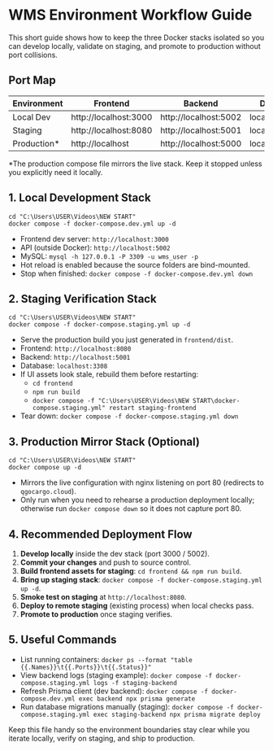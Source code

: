 # WMS Environment Workflow Guide

This short guide shows how to keep the three Docker stacks isolated so you can develop locally, validate on staging, and promote to production without port collisions.

## Port Map

| Environment | Frontend | Backend | Database |
|-------------|----------|---------|----------|
| Local Dev   | http://localhost:3000 | http://localhost:5002 | localhost:3309 |
| Staging     | http://localhost:8080 | http://localhost:5001 | localhost:3308 |
| Production* | http://localhost | http://localhost:5000 | localhost:3307 |

\*The production compose file mirrors the live stack. Keep it stopped unless you explicitly need it locally.

## 1. Local Development Stack

```
cd "C:\Users\USER\Videos\NEW START"
docker compose -f docker-compose.dev.yml up -d
```

- Frontend dev server: `http://localhost:3000`
- API (outside Docker): `http://localhost:5002`
- MySQL: `mysql -h 127.0.0.1 -P 3309 -u wms_user -p`
- Hot reload is enabled because the source folders are bind-mounted.
- Stop when finished: `docker compose -f docker-compose.dev.yml down`

## 2. Staging Verification Stack

```
cd "C:\Users\USER\Videos\NEW START"
docker compose -f docker-compose.staging.yml up -d
```

- Serve the production build you just generated in `frontend/dist`.
- Frontend: `http://localhost:8080`
- Backend: `http://localhost:5001`
- Database: `localhost:3308`
- If UI assets look stale, rebuild them before restarting:
  - `cd frontend`
  - `npm run build`
  - `docker compose -f "C:\Users\USER\Videos\NEW START\docker-compose.staging.yml" restart staging-frontend`
- Tear down: `docker compose -f docker-compose.staging.yml down`

## 3. Production Mirror Stack (Optional)

```
cd "C:\Users\USER\Videos\NEW START"
docker compose up -d
```

- Mirrors the live configuration with nginx listening on port 80 (redirects to `qgocargo.cloud`).
- Only run when you need to rehearse a production deployment locally; otherwise run `docker compose down` so it does not capture port 80.

## 4. Recommended Deployment Flow

1. **Develop locally** inside the dev stack (port 3000 / 5002).
2. **Commit your changes** and push to source control.
3. **Build frontend assets for staging**: `cd frontend && npm run build`.
4. **Bring up staging stack**: `docker compose -f docker-compose.staging.yml up -d`.
5. **Smoke test on staging** at `http://localhost:8080`.
6. **Deploy to remote staging** (existing process) when local checks pass.
7. **Promote to production** once staging verifies.

## 5. Useful Commands

- List running containers: `docker ps --format "table {{.Names}}\t{{.Ports}}\t{{.Status}}"`
- View backend logs (staging example):
  `docker compose -f docker-compose.staging.yml logs -f staging-backend`
- Refresh Prisma client (dev backend):
  `docker compose -f docker-compose.dev.yml exec backend npx prisma generate`
- Run database migrations manually (staging):
  `docker compose -f docker-compose.staging.yml exec staging-backend npx prisma migrate deploy`

Keep this file handy so the environment boundaries stay clear while you iterate locally, verify on staging, and ship to production.
